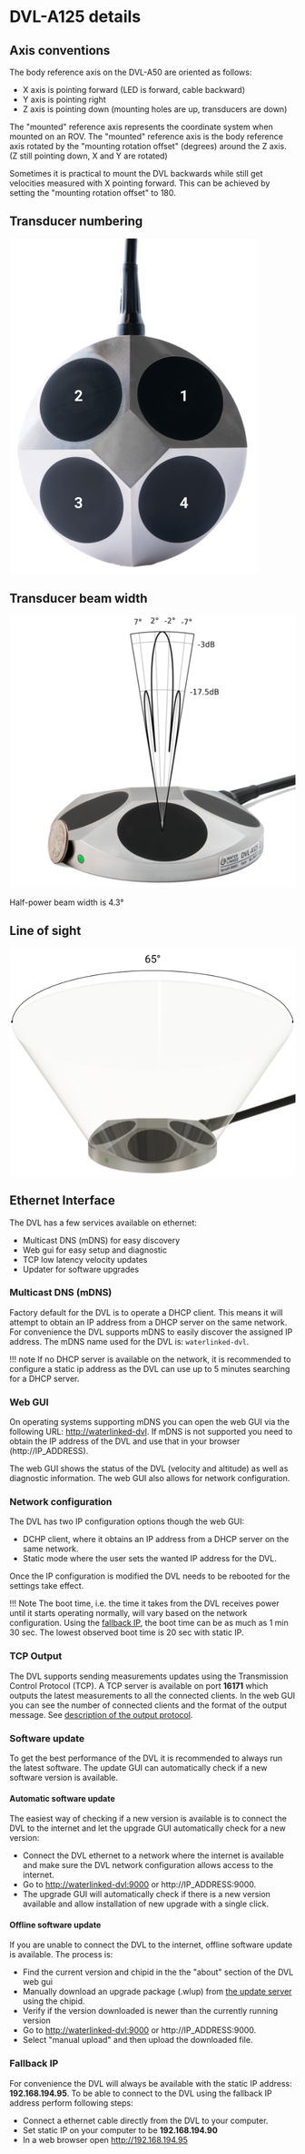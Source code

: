 # DVL-A125 details

## Axis conventions

The body reference axis on the DVL-A50 are oriented as follows:

* X axis is pointing forward (LED is forward, cable backward)
* Y axis is pointing right
* Z axis is pointing down (mounting holes are up, transducers are down)

The "mounted" reference axis represents the coordinate system when mounted on an ROV. The "mounted" reference axis is the body reference axis rotated by the "mounting rotation offset" (degrees) around the Z axis. (Z still pointing down, X and Y are rotated)

Sometimes it is practical to mount the DVL backwards while still get velocities measured with X pointing forward. This can be achieved by setting the "mounting rotation offset" to 180.

## Transducer numbering

![dvl_A125_transducer_numbering](../img/dvl-a125_transducer_numbering.png)


## Transducer beam width

![dvl_A125_transducer_beam](../img/dvl-a125_transducer_directivity.png)

Half-power beam width is 4.3°


## Line of sight

![dvl_A125_transducer_line_of_sight](../img/dvl-a125_line_of_sight.png)


## Ethernet Interface

The DVL has a few services available on ethernet:

* Multicast DNS (mDNS) for easy discovery
* Web gui for easy setup and diagnostic
* TCP low latency velocity updates
* Updater for software upgrades

### Multicast DNS (mDNS)

Factory default for the DVL is to operate a DHCP client. This means it will attempt to obtain an IP address from a DHCP server on the same network.
For convenience the DVL supports mDNS to easily discover the assigned IP address.
The mDNS name used for the DVL is: `waterlinked-dvl`.

!!! note
    If no DHCP server is available on the network, it is recommended to configure a static ip address as the DVL can use up to 5 minutes searching for a DHCP server.

### Web GUI

On operating systems supporting mDNS you can open the web GUI via the following URL: [http://waterlinked-dvl](http://waterlinked-dvl).
If mDNS is not supported you need to obtain the IP address of the DVL and use that in your browser (http://IP_ADDRESS).

The web GUI shows the status of the DVL (velocity and altitude) as well as diagnostic information.
The web GUI also allows for network configuration.

### Network configuration

The DVL has two IP configuration options though the web GUI:

* DCHP client, where it obtains an IP address from a DHCP server on the same network.
* Static mode where the user sets the wanted IP address for the DVL.

Once the IP configuration is modified the DVL needs to be rebooted for the settings take effect.

!!! Note
	The boot time, i.e. the time it takes from the DVL receives power until it starts operating normally, will vary based on the network configuration. Using the [fallback IP](#fallback-ip), the boot time can be as much as 1 min 30 sec. The lowest observed boot time is 20 sec with static IP.

### TCP Output

The DVL supports sending measurements updates using the Transmission Control Protocol (TCP). A TCP server is available on port **16171** which outputs the latest measurements to all the connected clients. In the web GUI you can see the number of connected clients and the format of the output message. See [description of the output protocol](./dvl-protocol.md).

### Software update

To get the best performance of the DVL it is recommended to always run the latest software. The update GUI can automatically check if a new software version is available.

#### Automatic software update

The easiest way of checking if a new version is available is to connect the DVL to the internet and let the upgrade GUI automatically check for a new version:

* Connect the DVL ethernet to a network where the internet is available and make sure the DVL network configuration allows access to the internet.
* Go to [http://waterlinked-dvl:9000](http://waterlinked-dvl:9000) or http://IP_ADDRESS:9000.
* The upgrade GUI will automatically check if there is a new version available and allow installation of new upgrade with a single click.

#### Offline software update

If you are unable to connect the DVL to the internet, offline software update is available. The process is:

* Find the current version and chipid in the the "about" section of the DVL web gui
* Manually download an upgrade package (.wlup) from [the update server](https://update.waterlinked.com) using the chipid.
* Verify if the version downloaded is newer than the currently running version
* Go to [http://waterlinked-dvl:9000](http://waterlinked-dvl:9000) or http://IP_ADDRESS:9000.
* Select "manual upload" and then upload the downloaded file.

### Fallback IP

For convenience the DVL will always be available with the static IP address: **192.168.194.95**.
To be able to connect to the DVL using the fallback IP address perform following steps:

* Connect a ethernet cable directly from the DVL to your computer.
* Set static IP on your computer to be **192.168.194.90**
* In a web browser open http://192.168.194.95
